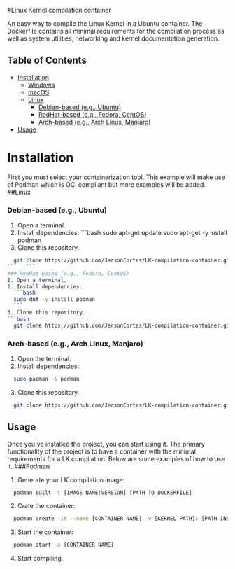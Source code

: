 #Linux Kernel compilation container

An easy way to compile the Linux Kernel in a Ubuntu container. The Dockerfile contains all minimal requirements for the compilation process as well as system utilities, networking and kernel documentation generation.

## Table of Contents
  - [Installation](#installation)
    - [Windows](#windows)
    - [macOS](#macos)
    - [Linux](#linux)
        - [Debian-based (e.g., Ubuntu)](#debian-based-ubuntu)
        - [RedHat-based (e.g., Fedora, CentOS)](#redhat-based-fedora-centos)
        - [Arch-based (e.g., Arch Linux, Manjaro)](#arch-based-arch-linux-manjaro)
  - [Usage](#usage)

# Installation

  First you must select your containerization tool. This example will make use of Podman which is OCI compliant but more examples will be added.
##Linux
### Debian-based (e.g., Ubuntu)
  1. Open a terminal.
  2. Install dependencies:
    ```bash
    sudo apt-get update
    sudo apt-get -y install podman
  3. Clone this repository.
  ```bash
    git clone https://github.com/JersonCortes/LK-compilation-container.git
  ```   ```
### RedHat-based (e.g., Fedora, CentOS)
  1. Open a terminal.
  2. Install dependencies:
    ```bash
    sudo dnf -y install podman
    ```
  3. Clone this repository.
  ```bash
    git clone https://github.com/JersonCortes/LK-compilation-container.git
  ```
### Arch-based (e.g., Arch Linux, Manjaro)
  1. Open the terminal.
  2. Install dependencies:
  ```bash
    sudo pacman -S podman
  ```
  3. Clone this repository.
  ```bash
    git clone https://github.com/JersonCortes/LK-compilation-container.git
  ```
## Usage
Once you've installed the project, you can start using it. The primary functionality of the project is to have a container with the minimal requirements for a LK compilation. Below are some examples of how to use it.
###Podman
  1. Generate your LK compilation image:
  ```bash
    podman built -t [IMAGE NAME:VERSION] [PATH TO DOCKERFILE]
  ```
  2. Crate the container:
  ```bash
    podman create -it --name [CONTAINER NAME] -v [KERNEL PATH]: [PATH INSIDE CONTAINER] /bin/bash
  ```
  3. Start the container:
  ```bash
    podman start -a [CONTAINER NAME]
  ```
  4. Start compiling.
